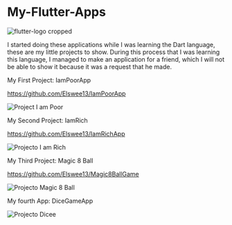 # My-Flutter-Apps
![flutter-logo cropped](https://user-images.githubusercontent.com/77897104/158031659-f55f8f48-4d11-433f-8948-d90a20a8acc3.png)

I started doing these applications while I was learning the Dart language, these are my little projects to show. During this process that I was learning this language,
I managed to make an application for a friend, which I will not be able to show it because it was a request that he made.


My First Project: IamPoorApp

https://github.com/Elswee13/IamPoorApp

![Project I am Poor](https://user-images.githubusercontent.com/77897104/158188466-aba463fc-d716-4340-9f77-2d68c81a171f.png)

My Second Project: IamRich

https://github.com/Elswee13/IamRichApp

![Projecto I am Rich](https://user-images.githubusercontent.com/77897104/158276048-c2fa5c26-6ef5-4965-b6f9-a7e427a2f75d.png)


My Third Project: Magic 8 Ball

https://github.com/Elswee13/Magic8BallGame

![Projecto Magic 8 Ball](https://user-images.githubusercontent.com/77897104/158276049-f13f9b6b-925d-4ba9-a8c9-13622b99ae60.png)

My fourth App: DiceGameApp

![Projecto Dicee ](https://user-images.githubusercontent.com/77897104/158276046-0402d778-5f0a-4d12-81a9-1eacbae304b9.png)


